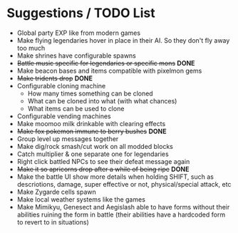 # Suggestions / TODO List
- Global party EXP like from modern games
- Make flying legendaries hover in place in their AI. So they don't fly away too much
- Make shrines have configurable spawns
- ~~Battle music specific for legendaries or specific mons~~ **DONE**
- Make beacon bases and items compatible with pixelmon gems
- ~~Make tridents drop~~ **DONE**
- Configurable cloning machine
  - How many times something can be cloned
  - What can be cloned into what (with what chances)
  - What items can be used to clone
- Configurable vending machines
- Make moomoo milk drinkable with clearing effects
- ~~Make fox pokemon immune to berry bushes~~ **DONE**
- Group level up messages together
- Make dig/rock smash/cut work on all modded blocks
- Catch multiplier & one separate one for legendaries
- Right click battled NPCs to see their defeat message again
- ~~Make it so apricorns drop after a while of being ripe~~ **DONE**
- Make the battle UI show more details when holding SHIFT, such as descriotions, damage, super effective or not, physical/special attack, etc
- Make Zygarde cells spawn
- Make local weather systems like the games
- Make Mimikyu, Genesect and Aegislash able to have forms without their abilities ruining the form in battle (their abilities have a hardcoded form to revert to in situations)
